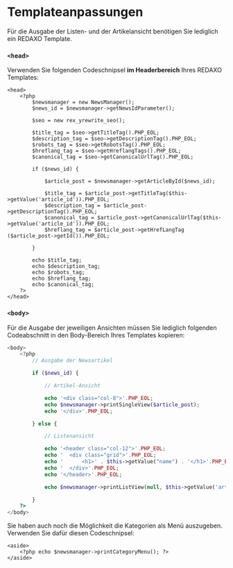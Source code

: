 # Templateanpassungen
Für die Ausgabe der Listen- und der Artikelansicht benötigen Sie lediglich ein REDAXO Template.

### `<head>`
 
Verwenden Sie folgenden Codeschnipsel **im Headerbereich** Ihres REDAXO Templates:
```
<head>
    <?php
        $newsmanager = new NewsManager();
        $news_id = $newsmanager->getNewsIdParameter(); 

        $seo = new rex_yrewrite_seo();

        $title_tag = $seo->getTitleTag().PHP_EOL;
        $description_tag = $seo->getDescriptionTag().PHP_EOL;
        $robots_tag = $seo->getRobotsTag().PHP_EOL;
        $hreflang_tag = $seo->getHreflangTags().PHP_EOL;
        $canonical_tag = $seo->getCanonicalUrlTag().PHP_EOL;

        if ($news_id) {

            $article_post = $newsmanager->getArticleById($news_id);

            $title_tag = $article_post->getTitleTag($this->getValue('article_id')).PHP_EOL; 
            $description_tag = $article_post->getDescriptionTag().PHP_EOL;
            $canonical_tag = $article_post->getCanonicalUrlTag($this->getValue('article_id')).PHP_EOL;
            $hreflang_tag = $article_post->getHrefLangTag ($article_post->getId()).PHP_EOL;

        }

        echo $title_tag;
        echo $description_tag;
        echo $robots_tag;
        echo $hreflang_tag;
        echo $canonical_tag; 
    ?>
</head>
```

### `<body>`

Für die Ausgabe der jeweiligen Ansichten müssen Sie lediglich folgenden Codeabschnitt in den Body-Bereich Ihres Templates kopieren:

```php
<body>
    <?php                
        // Ausgabe der Newsartikel

        if ($news_id) {

            // Artikel-Ansicht 

            echo '<div class="col-8">'.PHP_EOL;
            echo $newsmanager->printSingleView($article_post);
            echo '</div>'.PHP_EOL;

        } else {

            // Listenansicht

            echo '<header class="col-12">'.PHP_EOL;
            echo '  <div class="grid">'.PHP_EOL;
            echo '      <h1>' . $this->getValue("name") . '</h1>'.PHP_EOL;
            echo '  </div>'.PHP_EOL;
            echo '</header>'.PHP_EOL;

            echo $newsmanager->printListView(null, $this->getValue('article_id'), 3);

        }
    ?>
</body>
```
Sie haben auch noch die Möglichkeit die Kategorien als Menü auszugeben. Verwenden Sie dafür diesen Codeschnipsel:
```
<aside>
    <?php echo $newsmanager->printCategoryMenu(); ?>
</aside>
```